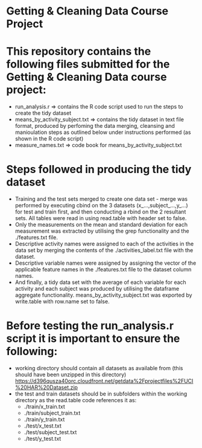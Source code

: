 # Getting & Cleaning Data Course Project

# This repository contains the following files submitted for the Getting & Cleaning Data course project:
* run_analysis.r => contains the R code script used to run the steps to create the tidy dataset
* means_by_activity_subject.txt => contains the tidy dataset in text file format, produced by perfoming the data merging, cleansing and manioulation steps as outlined below under instructions performed (as shown in the R code script)
* measure_names.txt => code book for means_by_activity_subject.txt

# Steps followed in producing the tidy dataset
* Training and the test sets merged to create one data set - merge was performed by executing cbind on the 3 datasets (x_...,subject_...,y_...) for test and train first, and then conducting a rbind on the 2 resultant sets. All tables were read in using read.table with header set to false.
* Only the measurements on the mean and standard deviation for each measurement was extracted by utilising the grep functionality and the ./features.txt file. 
* Descriptive activity names were assigned to each of the activities in the data set by merging the contents of the ./activities_label.txt file with the dataset.
* Descriptive variable names were assigned by assigning the vector of the applicable feature names in the ./features.txt file to the dataset column names. 
* And finally, a tidy data set with the average of each variable for each activity and each subject was produced by utilising the dataframe aggregate functionality. means_by_activity_subject.txt was exported by write.table with row.name set to false.

# Before testing the run_analysis.r script it is important to ensure the following:
* working directory should contain all datasets as available from (this should have been unzipped in this directory) https://d396qusza40orc.cloudfront.net/getdata%2Fprojectfiles%2FUCI%20HAR%20Dataset.zip 
* the test and train datasets should be in subfolders within the working directory as the read.table code references it as:
  * ./train/x_train.txt
  * ./train/subject_train.txt
  * ./train/y_train.txt
  * ./test/x_test.txt
  * ./test/subject_test.txt
  * ./test/y_test.txt

